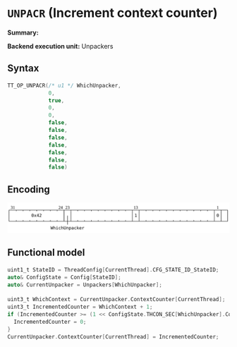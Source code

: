 # `UNPACR` (Increment context counter)

**Summary:**

**Backend execution unit:** Unpackers

## Syntax

```c
TT_OP_UNPACR(/* u1 */ WhichUnpacker,
             0,
             true,
             0,
             0,
             false,
             false,
             false,
             false,
             false,
             false,
             false)
```

## Encoding

![](../../../Diagrams/Out/Bits32_UNPACR_IncrementContextCounter.svg)

## Functional model

```c
uint1_t StateID = ThreadConfig[CurrentThread].CFG_STATE_ID_StateID;
auto& ConfigState = Config[StateID];
auto& CurrentUnpacker = Unpackers[WhichUnpacker];

uint3_t WhichContext = CurrentUnpacker.ContextCounter[CurrentThread];
uint3_t IncrementedCounter = WhichContext + 1;
if (IncrementedCounter >= (1 << ConfigState.THCON_SEC[WhichUnpacker].Context_count)) {
  IncrementedCounter = 0;
}
CurrentUnpacker.ContextCounter[CurrentThread] = IncrementedCounter;
```

